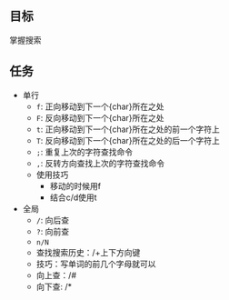 ## 目标
掌握搜索
## 任务
- 单行
  - `f`: 正向移动到下一个{char}所在之处 
  - `F`: 反向移动到下一个{char}所在之处
  - `t`: 正向移动到下一个{char}所在之处的前一个字符上
  - `T`: 反向移动到下一个{char}所在之处的后一个字符上
  - `;`: 重复上次的字符查找命令
  - `,`: 反转方向查找上次的字符查找命令
  - 使用技巧
    - 移动的时候用f
    - 结合c/d使用t
- 全局
  - `/`: 向后查
  - `?`: 向前查
  - `n/N`
  - 查找搜索历史：/+上下方向键
  - 技巧：写单词的前几个字母就可以
  - 向上查：/#
  - 向下查: /*
